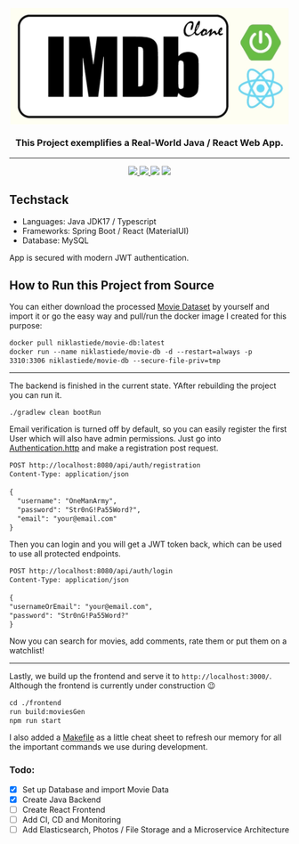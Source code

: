 
<p align="center">
<img  alt="imdb-clone" align="center" width="500" src="docs/imdb-clone-logo.jpg" />
<h3 align="center">This Project exemplifies a Real-World Java / React Web App.</h3>
<p>

---

<p id="Badges" align="center">
  <a href="https://github.com/NiklasTiede/IMDb-Clone/commits/master">
    <img src="https://img.shields.io/github/last-commit/NiklasTiede/IMDb-Clone">
  </a>
  <a href="https://github.com/NiklasTiede/IMDb-Clone/issues">
    <img src="https://img.shields.io/github/issues-raw/niklastiede/imdb-clone" />
  </a>
  <a>
    <img src="https://img.shields.io/github/languages/code-size/niklastiede/imdb-clone" />
  </a>
  <a>
    <img src="https://img.shields.io/github/license/niklastiede/imdb-clone" />
  </a>
</p>

## Techstack
- Languages: Java JDK17 / Typescript
- Frameworks: Spring Boot / React (MaterialUI)
- Database: MySQL

App is secured with modern JWT authentication. 

## How to Run this Project from Source

You can either download the processed [Movie Dataset](https://www.dropbox.com/s/rzmhet4qf2joczz/processed_imdb_movies.csv?dl=0) 
by yourself and import it or go the easy way and pull/run the docker image I created for this purpose:

```shell
docker pull niklastiede/movie-db:latest
docker run --name niklastiede/movie-db -d --restart=always -p 3310:3306 niklastiede/movie-db --secure-file-priv=tmp
```

---

The backend is finished in the current state. YAfter rebuilding the project you can run it.

```shell
./gradlew clean bootRun
```

Email verification is turned off by default, so you can easily register the first User which will also 
have admin permissions. Just go into [Authentication.http](src/main/resources/api-calls/Authentication.http) and 
make a registration post request.

```shell
POST http://localhost:8080/api/auth/registration
Content-Type: application/json

{
  "username": "OneManArmy",
  "password": "Str0nG!Pa55Word?",
  "email": "your@email.com"
}
```

Then you can login and you will get a JWT token back, which can be used to use all protected endpoints.

```shell
POST http://localhost:8080/api/auth/login
Content-Type: application/json

{
"usernameOrEmail": "your@email.com",
"password": "Str0nG!Pa55Word?"
}
```

Now you can search for movies, add comments, rate them or put them on a watchlist!

---

Lastly, we build up the frontend and serve it to `http://localhost:3000/`. Although the frontend is 
currently under construction :wink: 

```shell
cd ./frontend
run build:moviesGen
npm run start
```

I also added a [Makefile](Makefile) as a little cheat sheet to refresh our memory for all the important commands 
we use during development.

### Todo:

- [x] Set up Database and import Movie Data
- [x] Create Java Backend 
- [ ] Create React Frontend
- [ ] Add CI, CD and Monitoring
- [ ] Add Elasticsearch, Photos / File Storage and a Microservice Architecture
